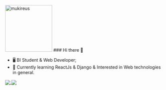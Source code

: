 
<img height="150" src="https://media.giphy.com/media/116n6kcHaFbw3e/giphy.gif" alt="mukireus"/>
### Hi there 👋

- 🖥️  BI Student & Web Developer;
- 📕  Currently learning ReactJs & Django & Interested in Web technologies in general.


<!--[![42 Profile Card](https://1337-readme.vercel.app/api/profile?cursus=42&dark=true&login=magoumi)](https://github.com/mohouyizme/1337-readme)-->

<a href="https://github.com/mashateayoub?tab=repositories">
  <img align="center" src="https://github-readme-stats.vercel.app/api/top-langs/?username=mashateayoub&theme=dark"/>
</a>

<a href="https://github.com/mashateayoub?tab=repositories">
 <img align="center" src="https://github-readme-stats.vercel.app/api?username=mashateayoub&line_height=40&show_icons=true&theme=dark">
</a>

